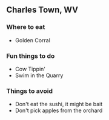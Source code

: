 ## Charles Town, WV

### Where to eat
- Golden Corral

### Fun things to do
- Cow Tippin'
- Swim in the Quarry

### Things to avoid
- Don't eat the sushi, it might be bait
- Don't pick apples from the orchard
